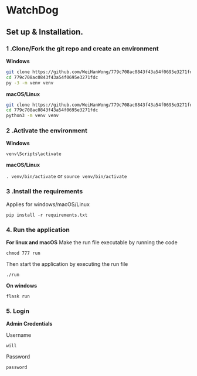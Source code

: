 # WatchDog

## Set up & Installation.

### 1 .Clone/Fork the git repo and create an environment 
                    
**Windows**
          
```bash
git clone https://github.com/WeiHanWong/779c708ac0843f43a54f0695e3271fdc.git
cd 779c708ac0843f43a54f0695e3271fdc
py -3 -m venv venv

```
          
**macOS/Linux**
          
```bash
git clone https://github.com/WeiHanWong/779c708ac0843f43a54f0695e3271fdc.git
cd 779c708ac0843f43a54f0695e3271fdc
python3 -m venv venv

```

### 2 .Activate the environment
          
**Windows** 

```venv\Scripts\activate```
          
**macOS/Linux**

```. venv/bin/activate```
or
```source venv/bin/activate```

### 3 .Install the requirements

Applies for windows/macOS/Linux

```
pip install -r requirements.txt
```

### 4. Run the application 

**For linux and macOS**
Make the run file executable by running the code

```chmod 777 run```

Then start the application by executing the run file

```./run```

**On windows**
```
flask run
```
### 5. Login 

**Admin Credentials**

Username

```will```

Password

```password```

